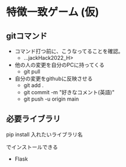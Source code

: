 # 特徴一致ゲーム (仮)
## gitコマンド
- コマンド打つ前に、こうなってることを確認。
    - ...jackHack2022_H> 
- 他の人の変更を自分のPCに持ってくる
    - git pull
- 自分の変更をgithubに反映させる
    - git add .
    - git commit -m "好きなコメント(英語)"
    - git push -u origin main

## 必要ライブラリ
pip install 入れたいライブラリ名

でインストールできる

- Flask
